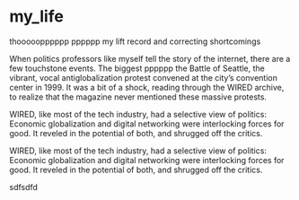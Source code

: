 # my_life
thooooopppppp pppppp my lift record and correcting shortcomings 

When politics professors like myself tell the story of the internet, there are a few touchstone events. The biggest pppppp the Battle of Seattle, the vibrant, vocal antiglobalization protest convened at the city’s convention center in 1999. It was a bit of a shock, reading through the WIRED archive, to realize that the magazine never mentioned these massive protests.


WIRED, like most of the tech industry, had a selective view of politics: Economic globalization and digital networking were interlocking forces for good. It reveled in the potential of both, and shrugged off the critics.

WIRED, like most of the tech industry, had a selective view of politics: Economic globalization and digital networking were interlocking forces for good. It reveled in the potential of both, and shrugged off the critics.


sdfsdfd
